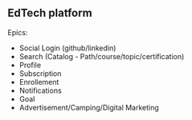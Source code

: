 ## EdTech platform 

Epics:
 - Social Login (github/linkedin)
 - Search (Catalog - Path/course/topic/certification)
 - Profile
 - Subscription
 - Enrollement 
 - Notifications
 - Goal
 - Advertisement/Camping/Digital Marketing
 


